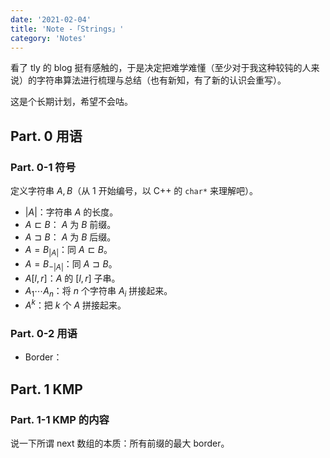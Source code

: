 ```yaml
---
date: '2021-02-04'
title: 'Note -「Strings」'
category: 'Notes'
---
```


看了 tly 的 blog 挺有感触的，于是决定把难学难懂（至少对于我这种较钝的人来说）的字符串算法进行梳理与总结（也有新知，有了新的认识会重写）。

这是个长期计划，希望不会咕。

## Part. 0 用语

### Part. 0-1 符号

定义字符串 $A,B$（从 $1$ 开始编号，以 C++ 的 `char*` 来理解吧）。

- $|A|$：字符串 $A$ 的长度。
- $A\sqsubset B$： $A$ 为 $B$ 前缀。
- $A\sqsupset B$： $A$ 为 $B$ 后缀。
- $A=B_{|A|}$：同 $A\sqsubset B$。
- $A=B_{-|A|}$：同 $A\sqsupset B$。
- $A[l,r]$：$A$ 的 $[l,r]$ 子串。
- $A_{1}\cdots A_{n}$：将 $n$ 个字符串 $A_{i}$ 拼接起来。
- $A^{k}$：把 $k$ 个 $A$ 拼接起来。

### Part. 0-2 用语

- Border：

## Part. 1 KMP

### Part. 1-1 KMP 的内容

说一下所谓 next 数组的本质：所有前缀的最大 border。